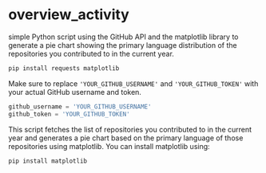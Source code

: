 # overview_activity
simple Python script using the GitHub API and the matplotlib library to generate a pie chart showing the primary language distribution of the repositories you contributed to in the current year.  
```bash
pip install requests matplotlib
```

Make sure to replace `'YOUR_GITHUB_USERNAME'` and `'YOUR_GITHUB_TOKEN'` with your actual GitHub username and token.  
```python
github_username = 'YOUR_GITHUB_USERNAME'
github_token = 'YOUR_GITHUB_TOKEN'
```

This script fetches the list of repositories you contributed to in the current year and generates a pie chart based on the primary language of those repositories using matplotlib. You can install matplotlib using:
```bash
pip install matplotlib
```
